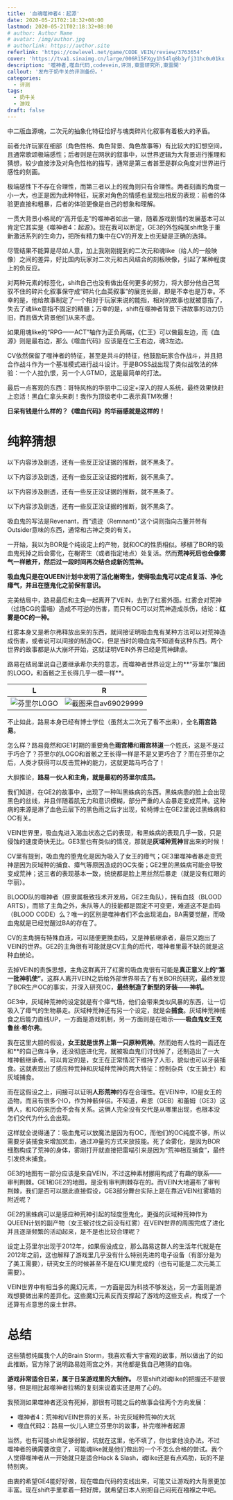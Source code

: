 ```yaml
---
title: '血魂噬神者4：起源'
date: 2020-05-21T02:18:32+08:00
lastmod: 2020-05-21T02:18:32+08:00
# author: Author Name
# avatar: /img/author.jpg
# authorlink: https://author.site
referlink: 'https://cowlevel.net/game/CODE_VEIN/review/3763654'
cover: 'https://tva1.sinaimg.cn/large/006R15FXgy1h54lq8b3yfj31hc0u01kx.jpg'
description: '噬神者,噬血代码,codevein,评测,東雲研究所,東雲閑'
callout: '发布于奶牛关的评测备份。'
categories:
  - 评测
tags:
  - 奶牛关
  - 游戏
draft: false
---
```


中二版血源魂，二次元的抽象化特征恰好与魂类碎片化叙事有着极大的矛盾。

<!--more-->

前者允许玩家在细部（角色性格、角色背景、角色故事等）有比较大的幻想空间，且通常歌颂极端感性；后者则是在网状的叙事中，以世界逻辑为大背景进行推理和猜想，较少直接涉及对角色性格的描写，通常是第三者甚至是群众角度对世界进行感性的刻画。

极端感性下不存在合理性，而第三者以上的视角则只有合理性。两者刻画的角度一小一大，也正是因为此种特征，玩家对角色的情感也呈现出相反的表现：前者的体验更直接和粗暴，后者的体验更像是自己的想象和理解。

一贯大背景小格局的“高开低走”的噬神者如出一辙，随着游戏剧情的发展基本可以肯定它其实是《噬神者4：起源》。现在我可以断定，GE3的外包纯属shift急于重新激活系列的生命力，把所有精力集中在CV的开发上也无疑是正确的选择。

尽管结果不能算是尽如人意，加上我刚刚提到的二次元和魂like（给人的一般映像）之间的差异，好比国内玩家对二次元和古风结合的刻板映像，引起了某种程度上的负反应。

对两种元素的标签化，shift自己也没有做出任何更多的努力，将大部分他自己驾驭不住的碎片化叙事保守成“碎片化血英叙事”的展览长廊，即是不幸也是万幸。不幸的是，他给故事制定了一个相对于玩家来说的能指，相对的故事也就被意指了，失去了魂like意指不固定的精髓；万幸的是，shift在噬神者背景下讲故事的功力仍旧，而且做大背景他们从来不虚。

如果用魂like的“RPG——ACT”轴作为正负两端，《仁王》可以做最左边，而《血源》则是最右边，那么《噬血代码》应该是在仁王右边，魂3左边。

CV依然保留了噬神者的特征，甚至是共斗的特征，他鼓励玩家合作战斗，并且把合作战斗作为一个基准模式进行战斗设计。于是BOSS战出现了类似战牧法的体验：一个人拉仇恨，另一个人GTMD，这是最简单的打法。

最后一点客观的东西：哥特风格的华丽中二设定+深入的捏人系统，最终效果快赶上恋活！黑血仁拿头来剃！我作为顶级老中二表示真TM吹爆！

**日呆有钱是什么样的？《噬血代码》的华丽感就是这样的！**

# 纯粹猜想

以下内容涉及剧透，还有一些反正没证据的推断，就不黑条了。

以下内容涉及剧透，还有一些反正没证据的推断，就不黑条了。

以下内容涉及剧透，还有一些反正没证据的推断，就不黑条了。

以下内容涉及剧透，还有一些反正没证据的推断，就不黑条了。

吸血鬼的写法是Revenant，而“遗迹（Remnant）”这个词则指向古董并带有Outsider意味的东西，通常和古神之类的有关。

一开始，我以为BOR是个纯设定上的产物，就和OC的性质相似。移植了BOR的吸血鬼死掉之后会雾化，在榭寄生（或者指定地点）处复活。然而**荒神死后也会像雾气一样散开，然后过一段时间再次结合成新的荒神。**

**吸血鬼只是在QUEEN计划中发明了活化榭寄生，使得吸血鬼可以定点复活、净化瘴气，并且在堕鬼化之前保有意识。**

完美结局中，路易最后和主角一起离开了VEIN，去到了红雾外面。红雾会对荒神（过场CG的雷喵）造成不可逆的伤害，而只有OC可以对荒神造成杀伤，结论：**红雾是OC的一种。**  

红雾本身又是希尔弗释放出来的东西，就间接证明吸血鬼有某种方法可以对荒神造成伤害，或者说可以间接的制造OC，但是当时的吸血鬼不知道有这种东西。两个世界的故事都是从大崩坏开始，这就证明VEIN外界已经是荒神肆虐。  

路易在结局里说自己要继承希尔夫的意志，而噬神者世界设定上的**“芬里尔”集团的LOGO，和首骸之王长得几乎一模一样**。

L | R
--|--
![芬里尔LOGO](http://tva1.sinaimg.cn/large/006R15FXgy1h54je0996xj30g409dta4.jpg) | ![截图来自av69029999](http://tva1.sinaimg.cn/large/006R15FXgy1h54jeezrlbj30zi0mdap0.jpg)


不止如此，路易本身已经有博士学位（虽然太二次元了看不出来），全名**雨宫路易**。  

怎么样？路易竟然和GE1时期的重要角色**雨宫椿**和**雨宫林道**一个姓氏，这是不是过于巧合了？芬里尔的LOGO和首骸之王长得一样是不是又更巧合了？而在芬里尔之后，人类才获得可以反击荒神的能力，这就更踏马巧合了！

大胆推论，**路易一伙人和主角，就是最初的芬里尔成员。**

我们知道，在GE2的故事中，出现了一种叫黑蛛病的东西。黑蛛病患的脸上会出现黑色的丝线，并且伴随着肌无力和意识模糊，部分严重的人会暴走变成荒神。这种病的来源是淋了血色云层下的黑色雨之后才出现，轮椅博士在GE2里说过黑蛛病和OC有关。

VEIN世界里，吸血鬼进入渴血状态之后的表现，和黑蛛病的表现几乎一致，只是侵蚀的速度奇快无比。GE3里也有类似的情况，那就是**灰域种荒神**冒出来的时候！

CV里有提到，吸血鬼的堕鬼化是因为吸入了女王的瘴气；GE3里噬神者暴走变荒神是因为灰域种的捕食、瘴气等原因造成的OC失衡；GE2里的黑蛛病可能会导致变成荒神；这三者的表现基本一致，统统都是脸上黑丝然后暴走（就是没有红眼的华丽）。

BLOOD队的噬神者（原隶属极致技术开发局，GE2主角队），拥有血技（BLOOD ARTS），而除了主角之外，朱队等人的技能都是固定不可变更，难道这不是血码（BLOOD CODE）么？唯一的区别是噬神者们不会出现渴血，BA需要觉醒，而吸血鬼就是已经觉醒过BA的存在了。

CV的主角拥有特殊血液，可以随便更换血码，又是神骸继承者，最后又跑出了VEIN的世界。GE2的主角很有可能就是CV主角的后代，噬神者里最不缺的就是这种血统论。

去掉VEIN的贵族思想，主角这群离开了红雾的吸血鬼很有可能是**真正意义上的“第一批神机使”**。这群人离开VEIN之后给外部世界带去了有关BOR的研究，最终发现了BOR生产OC的事实，并深入研究OC，**最终制造了新型的牙装——神机**。

GE3中，灰域种荒神的设定就是有个瘴气场，他们会带来类似风暴的东西，让一切吸入了瘴气的生物暴走。灰域种荒神还有另一个设定，就是会**捕食**。灰域种荒神捕食之后能力直线UP，一方面是游戏机制，另一方面则是在暗示——**吸血鬼女王克鲁丝·希尔弗**。

我在这里大胆的假设，**女王就是世界上第一只原种荒神**。然而她有人性的一面还在和**的自己做斗争，还没彻底进化完，就被吸血鬼们讨伐掉了，还制造出了一大堆神骸继承者。可以肯定的是，女王在正常情况下维持了人形，貌似也可以牙装捕食。这就表现出了感应种荒神和灰域种荒神的两大特征：控制杂兵（女王骑士）和灰域捕食。

而在这假设之上，间接可以证明**人形荒神**的存在合理性。在VEIN中，IO是女王的造物，而且有很多个IO，作为神骸伴侣。不知道，希恩（GEB）和蕾姆（GE3）这俩人，和IO的来历会不会有关系。这俩人完全没有交代是从哪里出现，也根本没怎们交代为什么会出现。

这样就全说得通了：吸血鬼可以放魔法是因为有OC，而他们的OC纯度不够，所以需要牙装捕食来增加冥血，通过冲量的方式来放技能。死了会雾化，是因为BOR细胞构成了荒神的身体，雾刚打开就直接把雷喵引来是因为“荒神相互捕食”，最终引发终末捕食。

GE3的地图有一部分应该是来自VEIN，不过这种素材挪用构成了有趣的联系——审判荆棘。GE1和GE2的地图，是没有审判荆棘存在的。而VEIN大地遍布了审判荆棘，我们是否可以据此直接假设，GE3部分舞台实际上是在靠近VEIN红雾墙的附近呢？

GE2的黑蛛病可以是感应种荒神引起的轻度堕鬼化，更强的灰域种荒神作为QUEEN计划的副产物（女王被讨伐之前没有红雾）在VEIN世界的周围完成了进化并且逐渐频繁的活动起来，是不是也比较合理呢？

设定上芬里尔出现于2012年，如果假设成立，那么路易这群人的生活年代就是在2012年之前，这也解释了游戏里几乎没有什么特别先进的电子设备（有部分是为了美工需要），研究女王的时候甚至不是在ICU里完成的（也有可能是二次元美工需要）。

VEIN世界中有相当多的魔幻元素，一方面是因为科技不够发达，另一方面则是游戏想要做出来的差异化。这些魔幻元素反而支撑起了游戏的这些支点，构成了一个还算有点意思的废土世界。

# 总结

这些猜想纯属我个人的Brain Storm，我喜欢看大宇宙观的故事，所以做出了的如此推断。官方除了说明路易姓雨宫之外，其他都是我自己瞎猜的自嗨。

**游戏非常适合日呆，属于日呆游戏里的大制作。** 尽管shift对魂like的把握还不是很够，但是相比起噬神者拉稀的复刻来说着实还是用了心的。

我预测如果噬神者还没有死掉，那很有可能之后的故事会往两个方向发展：

*   噬神者4：荒神和VEIN世界的关系，补完灰域种荒神的大坑
*   噬血代码2：路易一伙儿人建立芬里尔的故事，补完噬神者起源

当然，也有可能shift足够弱智，坑就在这里，他不填了，你也拿他没办法。不过噬神者的确需要改变了，可能魂like就是他们做出的一个不怎么合格的尝试。我个人觉得噬神者从一开始就只是适合Hack & Slash，魂like还是有点鸡肋，玩的不是特别爽。

由衷的希望GE4能好好做，现在噬血代码的支线出来，可能又让游戏的大背景更加丰富。现在shift手里拿着一把好牌，就希望日本人别把自己闷死在襁褓之中吧。